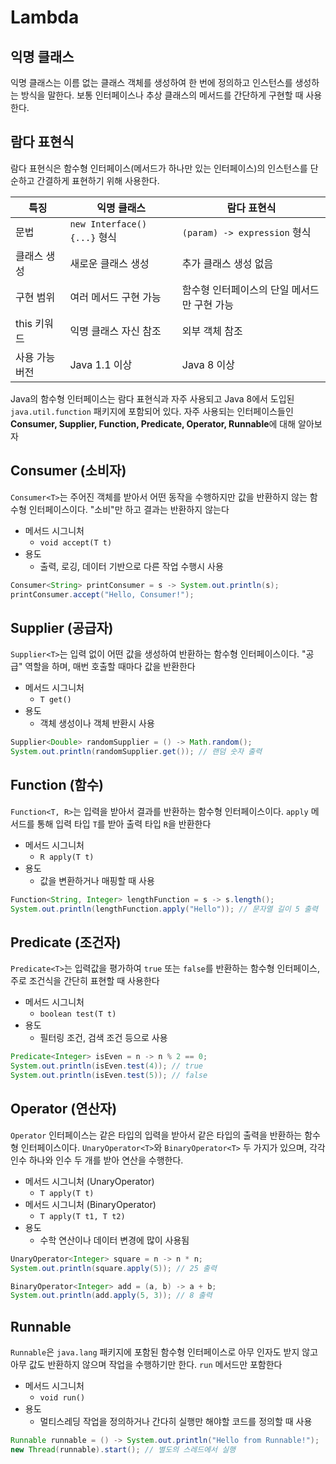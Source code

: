 # Lambda

## 익명 클래스

익명 클래스는 이름 없는 클래스 객체를 생성하여 한 번에 정의하고 인스턴스를 생성하는 방식을 말한다. 보통 인터페이스나 추상 클래스의 메서드를 간단하게 구현할 때 사용한다.

## 람다 표현식

람다 표현식은 함수형 인터페이스(메서드가 하나만 있는 인터페이스)의 인스턴스를 단순하고 간결하게 표현하기 위해 사용한다.

| 특징           | 익명 클래스                  | 람다 표현식                                 |
| -------------- | ---------------------------- | ------------------------------------------- |
| 문법           | `new Interface() {...}` 형식 | `(param) -> expression` 형식                |
| 클래스 생성    | 새로운 클래스 생성           | 추가 클래스 생성 없음                       |
| 구현 범위      | 여러 메서드 구현 가능        | 함수형 인터페이스의 단일 메서드만 구현 가능 |
| this 키워드    | 익명 클래스 자신 참조        | 외부 객체 참조                              |
| 사용 가능 버전 | Java 1.1 이상                | Java 8 이상                                 |

Java의 함수형 인터페이스는 람다 표현식과 자주 사용되고 Java 8에서 도입된 `java.util.function` 패키지에 포함되어 있다. 자주 사용되는 인터페이스들인 **Consumer, Supplier, Function, Predicate, Operator, Runnable**에 대해 알아보자

## Consumer (소비자)

`Consumer<T>`는 주어진 객체를 받아서 어떤 동작을 수행하지만 값을 반환하지 않는 함수형 인터페이스이다. "소비"만 하고 결과는 반환하지 않는다

- 메서드 시그니처
  - `void accept(T t)`
- 용도
  - 출력, 로깅, 데이터 기반으로 다른 작업 수행시 사용

```java
Consumer<String> printConsumer = s -> System.out.println(s);
printConsumer.accept("Hello, Consumer!");
```

## Supplier (공급자)

`Supplier<T>`는 입력 없이 어떤 값을 생성하여 반환하는 함수형 인터페이스이다. "공급" 역할을 하며, 매번 호출할 때마다 값을 반환한다

- 메서드 시그니처
  - `T get()`
- 용도
  - 객체 생성이나 객체 반환시 사용

```java
Supplier<Double> randomSupplier = () -> Math.random();
System.out.println(randomSupplier.get()); // 랜덤 숫자 출력
```

## Function (함수)

`Function<T, R>`는 입력을 받아서 결과를 반환하는 함수형 인터페이스이다. `apply` 메서드를 통해 입력 타입 `T`를 받아 출력 타입 `R`을 반환한다

- 메서드 시그니처
  - `R apply(T t)`
- 용도
  - 값을 변환하거나 매핑할 때 사용

```java
Function<String, Integer> lengthFunction = s -> s.length();
System.out.println(lengthFunction.apply("Hello")); // 문자열 길이 5 출력
```

## Predicate (조건자)

`Predicate<T>`는 입력값을 평가하여 `true` 또는 `false`를 반환하는 함수형 인터페이스, 주로 조건식을 간단히 표현할 때 사용한다

- 메서드 시그니처
  - `boolean test(T t)`
- 용도
  - 필터링 조건, 검색 조건 등으로 사용

```java
Predicate<Integer> isEven = n -> n % 2 == 0;
System.out.println(isEven.test(4)); // true
System.out.println(isEven.test(5)); // false
```

## Operator (연산자)

`Operator` 인터페이스는 같은 타입의 입력을 받아서 같은 타입의 출력을 반환하는 함수형 인터페이스이다. `UnaryOperator<T>`와 `BinaryOperator<T>` 두 가지가 있으며, 각각 인수 하나와 인수 두 개를 받아 연산을 수행한다.

- 메서드 시그니처 (UnaryOperator)
  - `T apply(T t)`
- 메서드 시그니처 (BinaryOperator)
  - `T apply(T t1, T t2)`
- 용도
  - 수학 연산이나 데이터 변경에 많이 사용됨

```java
UnaryOperator<Integer> square = n -> n * n;
System.out.println(square.apply(5)); // 25 출력
```

```java
BinaryOperator<Integer> add = (a, b) -> a + b;
System.out.println(add.apply(5, 3)); // 8 출력
```

## Runnable

`Runnable`은 `java.lang` 패키지에 포함된 함수형 인터페이스로 아무 인자도 받지 않고 아무 값도 반환하지 않으며 작업을 수행하기만 한다. `run` 메서드만 포함한다

- 메서드 시그니처
  - `void run()`
- 용도
  - 멀티스레딩 작업을 정의하거나 간다히 실행만 해야할 코드를 정의할 때 사용

```java
Runnable runnable = () -> System.out.println("Hello from Runnable!");
new Thread(runnable).start(); // 별도의 스레드에서 실행
```
